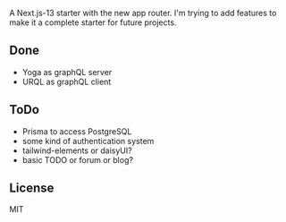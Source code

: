 A Next.js-13 starter with the new app router. I'm trying to add features to make it a complete starter for future projects.

## Done

- Yoga as graphQL server
- URQL as graphQL client

## ToDo

- Prisma to access PostgreSQL
- some kind of authentication system
- tailwind-elements or daisyUI?
- basic TODO or forum or blog?

## License

MIT
